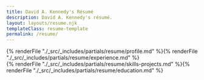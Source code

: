 ```yaml
---
title: David A. Kennedy's Résumé
description: David A. Kennedy's résumé.
layout: layouts/resume.njk
templateClass: resume-template
permalink: /resume/
---
```


<div class="with-sidebar">
  <div class="stack">
    {% renderFile "./_src/_includes/partials/resume/profile.md" %}{% renderFile "./_src/_includes/partials/resume/experience.md" %}
  </div>
  <div class="stack">
    {% renderFile "./_src/_includes/partials/resume/skills-projects.md" %}{% renderFile "./_src/_includes/partials/resume/education.md" %}
  </div>
</div>
